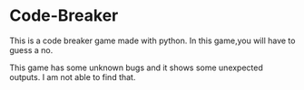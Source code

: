 # Code-Breaker
This is a code breaker game made with python. In this game,you will have to guess a no.

This game has some unknown bugs and it shows some unexpected outputs.
I am not able to find that.

